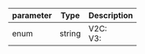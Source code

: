 | parameter | Type | Description |
| ----------- | ----------- |----------- |
| enum  |  string  | V2C: <br/>V3:   |